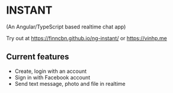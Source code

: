# INSTANT
(An Angular/TypeScript based realtime chat app)

Try out at https://finncbn.github.io/ng-instant/ or https://vinhp.me 

## Current features
- Create, login with an account
- Sign in with Facebook account
- Send text message, photo and file in realtime
